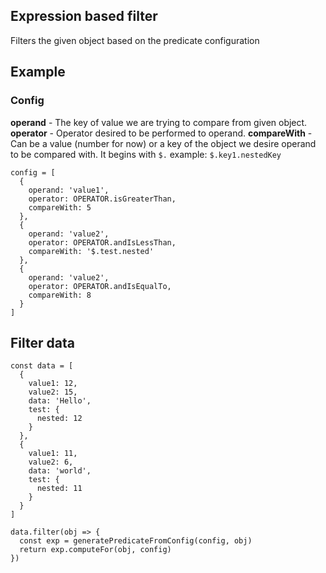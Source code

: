 ## Expression based filter

Filters the given object based on the predicate configuration

## Example

### Config 
  **operand** - The key of value we are trying to compare from given object. <br>
  **operator** - Operator desired to be performed to operand.
  **compareWith** - Can be a value (number for now) or a key of the object we desire operand to be compared with. It begins with `$.` example: `$.key1.nestedKey`

```
config = [
  {
    operand: 'value1',
    operator: OPERATOR.isGreaterThan,
    compareWith: 5
  },
  {
    operand: 'value2',
    operator: OPERATOR.andIsLessThan,
    compareWith: '$.test.nested'
  },
  {
    operand: 'value2',
    operator: OPERATOR.andIsEqualTo,
    compareWith: 8
  }
] 
```
## Filter data

```
const data = [
  {
    value1: 12,
    value2: 15,
    data: 'Hello',
    test: {
      nested: 12
    }
  },
  {
    value1: 11,
    value2: 6,
    data: 'world',
    test: {
      nested: 11
    }
  }
]

data.filter(obj => {
  const exp = generatePredicateFromConfig(config, obj)
  return exp.computeFor(obj, config)
})
```
